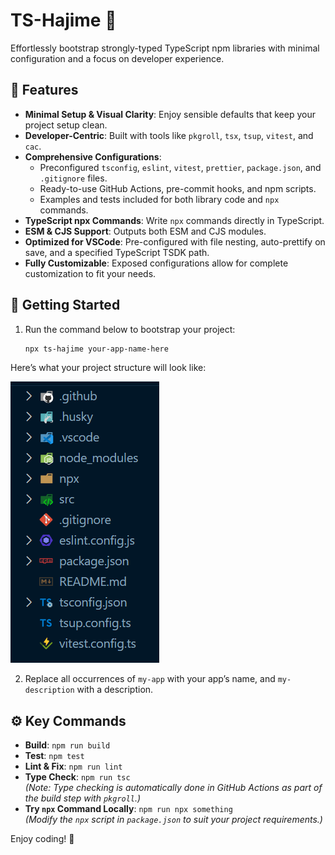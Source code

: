 # TS-Hajime 🌸

Effortlessly bootstrap strongly-typed TypeScript npm libraries with minimal configuration and a focus on developer experience.

## 🌟 Features

- **Minimal Setup & Visual Clarity**: Enjoy sensible defaults that keep your project setup clean.
- **Developer-Centric**: Built with tools like `pkgroll`, `tsx`, `tsup`, `vitest`, and `cac`.
- **Comprehensive Configurations**:
  - Preconfigured `tsconfig`, `eslint`, `vitest`, `prettier`, `package.json`, and `.gitignore` files.
  - Ready-to-use GitHub Actions, pre-commit hooks, and npm scripts.
  - Examples and tests included for both library code and `npx` commands.
- **TypeScript npx Commands**: Write `npx` commands directly in TypeScript.
- **ESM & CJS Support**: Outputs both ESM and CJS modules.
- **Optimized for VSCode**: Pre-configured with file nesting, auto-prettify on save, and a specified TypeScript TSDK path.
- **Fully Customizable**: Exposed configurations allow for complete customization to fit your needs.

## 🚀 Getting Started

1. Run the command below to bootstrap your project:

   ```bash
   npx ts-hajime your-app-name-here
   ```

Here’s what your project structure will look like:

![Folder Structure](./img.png)

2. Replace all occurrences of `my-app` with your app’s name, and `my-description` with a description.

## ⚙️ Key Commands

- **Build**: `npm run build`
- **Test**: `npm test`
- **Lint & Fix**: `npm run lint`
- **Type Check**: `npm run tsc`  
  _(Note: Type checking is automatically done in GitHub Actions as part of the build step with `pkgroll`.)_
- **Try `npx` Command Locally**: `npm run npx something`  
  _(Modify the `npx` script in `package.json` to suit your project requirements.)_

Enjoy coding! 🌸
